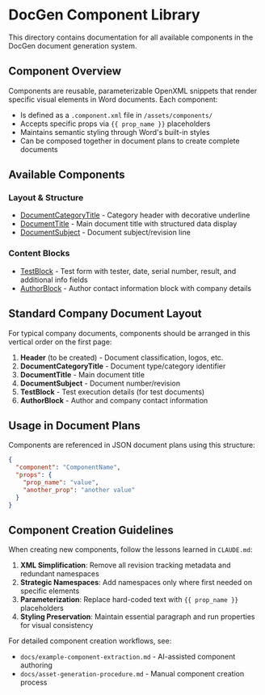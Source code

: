 # DocGen Component Library

This directory contains documentation for all available components in the DocGen document generation system.

## Component Overview

Components are reusable, parameterizable OpenXML snippets that render specific visual elements in Word documents. Each component:

- Is defined as a `.component.xml` file in `/assets/components/`
- Accepts specific props via `{{ prop_name }}` placeholders
- Maintains semantic styling through Word's built-in styles
- Can be composed together in document plans to create complete documents

## Available Components

### Layout & Structure
- [DocumentCategoryTitle](./DocumentCategoryTitle.md) - Category header with decorative underline
- [DocumentTitle](./DocumentTitle.md) - Main document title with structured data display
- [DocumentSubject](./DocumentSubject.md) - Document subject/revision line

### Content Blocks
- [TestBlock](./TestBlock.md) - Test form with tester, date, serial number, result, and additional info fields
- [AuthorBlock](./AuthorBlock.md) - Author contact information block with company details

## Standard Company Document Layout

For typical company documents, components should be arranged in this vertical order on the first page:

1. **Header** (to be created) - Document classification, logos, etc.
2. **DocumentCategoryTitle** - Document type/category identifier
3. **DocumentTitle** - Main document title
4. **DocumentSubject** - Document number/revision
5. **TestBlock** - Test execution details (for test documents)
6. **AuthorBlock** - Author and company contact information

## Usage in Document Plans

Components are referenced in JSON document plans using this structure:

```json
{
  "component": "ComponentName",
  "props": {
    "prop_name": "value",
    "another_prop": "another value"
  }
}
```

## Component Creation Guidelines

When creating new components, follow the lessons learned in `CLAUDE.md`:

1. **XML Simplification**: Remove all revision tracking metadata and redundant namespaces
2. **Strategic Namespaces**: Add namespaces only where first needed on specific elements
3. **Parameterization**: Replace hard-coded text with `{{ prop_name }}` placeholders
4. **Styling Preservation**: Maintain essential paragraph and run properties for visual consistency

For detailed component creation workflows, see:
- `docs/example-component-extraction.md` - AI-assisted component authoring
- `docs/asset-generation-procedure.md` - Manual component creation process